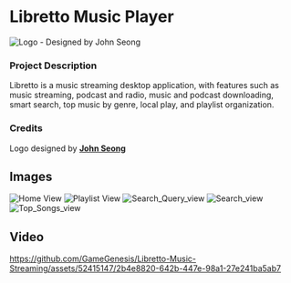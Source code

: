 # Libretto Music Player
![Logo - Designed by John Seong](https://github.com/GameGenesis/Music-Player/blob/main/Promotional%20Material/libretto.png)

### Project Description
Libretto is a music streaming desktop application, with features such as music streaming, podcast and radio, music and podcast downloading, smart search, top music by genre, local play, and playlist organization.

### Credits
Logo designed by [**John Seong**](https://github.com/wonmor)

## Images
![Home View](https://github.com/GameGenesis/Libretto-Music-Streaming/assets/52415147/132c5ccf-452c-4242-9324-6eadba41eb02)
![Playlist View](https://github.com/GameGenesis/Libretto-Music-Streaming/assets/52415147/17beb496-8236-4ad1-a701-d8f51c4e7be7)
![Search_Query_view](https://github.com/GameGenesis/Libretto-Music-Streaming/assets/52415147/1926b46b-5819-4593-b66a-d344841f55db)
![Search_view](https://github.com/GameGenesis/Libretto-Music-Streaming/assets/52415147/3b71e900-b97d-48c6-bcb9-96d4ddcaee76)
![Top_Songs_view](https://github.com/GameGenesis/Libretto-Music-Streaming/assets/52415147/b3c7f0ac-dbb0-452e-94e9-1e1e24fa2413)

## Video
https://github.com/GameGenesis/Libretto-Music-Streaming/assets/52415147/2b4e8820-642b-447e-98a1-27e241ba5ab7
